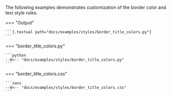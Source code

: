 The following examples demonstrates customization of the border color and text style rules.

=== "Output"

    ```{.textual path="docs/examples/styles/border_title_colors.py"}
    ```

=== "border_title_colors.py"

    ```python
    --8<-- "docs/examples/styles/border_title_colors.py"
    ```

=== "border_title_colors.css"

    ```sass
    --8<-- "docs/examples/styles/border_title_colors.css"
    ```
